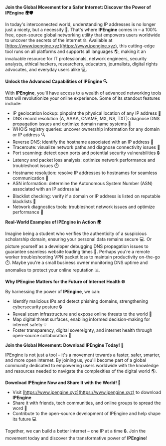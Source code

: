 **Join the Global Movement for a Safer Internet: Discover the Power of IPEngine 🌍🛡️**

In today's interconnected world, understanding IP addresses is no longer just a nicety, but a necessity 🔩. That's where **IPEngine** comes in – a 100% free, open-source global networking utility that empowers users worldwide to uncover the secrets of the internet 🌐. Available at [https://www.ipengine.xyz](https://www.ipengine.xyz), this cutting-edge tool runs on all platforms and supports all languages 🌎, making it an invaluable resource for IT professionals, network engineers, security analysts, ethical hackers, researchers, educators, journalists, digital rights advocates, and everyday users alike 💻.

**Unlock the Advanced Capabilities of IPEngine 🔍**

With **IPEngine**, you'll have access to a wealth of advanced networking tools that will revolutionize your online experience. Some of its standout features include:

*   IP geolocation lookup: pinpoint the physical location of any IP address 📍
*   DNS record resolution (A, AAAA, CNAME, MX, NS, TXT): diagnose DNS propagation issues and optimize domain name systems 📡
*   WHOIS registry queries: uncover ownership information for any domain or IP address 🔍
*   Reverse DNS: identify the hostname associated with an IP address 👥
*   Traceroute: visualize network paths and diagnose connectivity issues 🚀
*   Port scanning: detect open ports and potential security vulnerabilities 🔒
*   Latency and packet loss analysis: optimize network performance and troubleshoot issues ⏱️
*   Hostname resolution: resolve IP addresses to hostnames for seamless communication 💬
*   ASN information: determine the Autonomous System Number (ASN) associated with an IP address 📊
*   Blacklist checking: verify if a domain or IP address is listed on reputable blacklists 🔴
*   Network diagnostics tools: troubleshoot network issues and optimize performance 🤖

**Real-World Examples of IPEngine in Action 🌍**

Imagine being a student who verifies the authenticity of a suspicious scholarship domain, ensuring your personal data remains secure 💻. Or picture yourself as a developer debugging DNS propagation issues to guarantee seamless website loading times 🚀. Perhaps you're a remote worker troubleshooting VPN packet loss to maintain productivity on-the-go ⏱️. Maybe you're a small business owner monitoring DNS uptime and anomalies to protect your online reputation 📊.

**Why IPEngine Matters for the Future of Internet Health 🌐**

By harnessing the power of **IPEngine**, we can:

*   Identify malicious IPs and detect phishing domains, strengthening cybersecurity posture 🔒
*   Reveal scam infrastructure and expose online threats to the world 🚨
*   Map digital threat surfaces, enabling informed decision-making for internet safety 💡
*   Foster transparency, digital sovereignty, and internet health through open-source collaboration 🤝

**Join the Global Movement: Download IPEngine Today! 🔴**

IPEngine is not just a tool – it's a movement towards a faster, safer, smarter, and more open internet. By joining us, you'll become part of a global community dedicated to empowering users worldwide with the knowledge and resources needed to navigate the complexities of the digital world 🌎.

**Download IPEngine Now and Share It with the World! 📢**

*   Visit [https://www.ipengine.xyz](https://www.ipengine.xyz) to download **IPEngine**
*   Share it with friends, tech communities, and online groups to spread the word 🤩
*   Contribute to the open-source development of IPEngine and help shape its future 💻

Together, we can build a better internet – one IP at a time 🔒. Join the movement today and discover the transformative power of **IPEngine**!